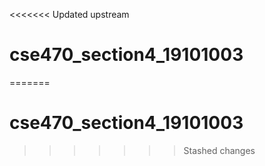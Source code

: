 <<<<<<< Updated upstream
# cse470_section4_19101003
=======
# cse470_section4_19101003
>>>>>>> Stashed changes
